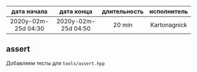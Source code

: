 
|     дата начала     |     дата конца      | длительность | исполнитель  |
|:-------------------:|:-------------------:|:------------:|:------------:|
| 2020y-02m-25d 04:30 | 2020y-02m-25d 04:50 |    20 min    | Kartonagnick |

assert
------
Добавляем тесты для `tools/assert.hpp`

